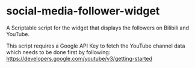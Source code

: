 # social-media-follower-widget
A Scriptable script for the widget that displays the followers on Bilibili and YouTube.

This script requires a Google API Key to fetch the YouTube channel data which needs to be done first by following: https://developers.google.com/youtube/v3/getting-started 
